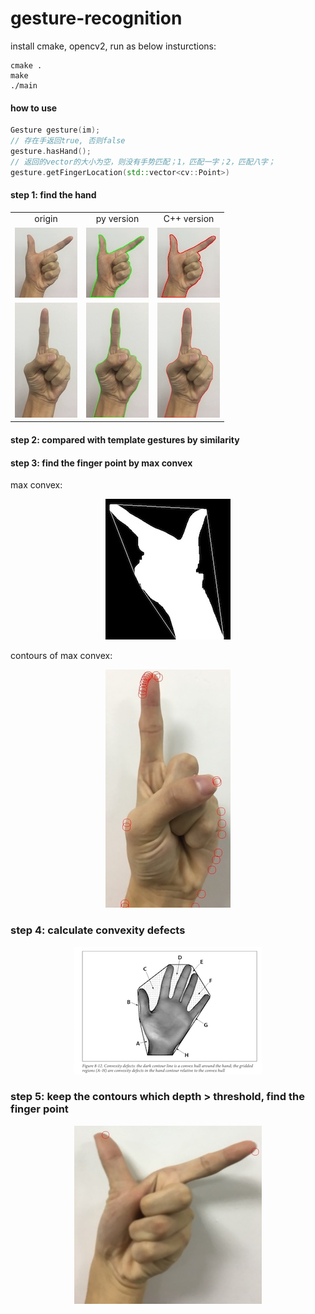 # gesture-recognition
install cmake, opencv2, run as below insturctions:
```shell
cmake .
make
./main
```

#### how to use
```C++
Gesture gesture(im);
// 存在手返回true, 否则false
gesture.hasHand();
// 返回的vector的大小为空，则没有手势匹配；1，匹配一字；2，匹配八字；
gesture.getFingerLocation(std::vector<cv::Point>)
```
#### step 1: find the hand
<table align="center">
    <tr>
        <td align="center">origin</td>
        <td align="center">py version</td>
        <td align="center">C++ version</td>
    </tr> 
    <tr>
        <td align="center"><img src="pic/1.JPG"></td>
        <td align="center"><img src="pic/4.jpg"></td>
        <td align="center"><img src="pic/3.jpg"></td>
    </tr>
    <tr>
        <td align="center"><img src="pic/2.JPG"></td>
        <td align="center"><img src="pic/5.jpg"></td>
        <td align="center"><img src="pic/6.jpg"></td>
    </tr>
</table>

#### step 2: compared with template gestures by similarity
#### step 3: find the finger point by max convex
max convex:
<div align="center">
    <img src="pic/max_convex.jpg">
</div>

contours of max convex:
<div align="center">
    <img src="pic/max_convex_contours.jpg">
</div>

### step 4: calculate convexity defects

<div align="center">
    <img src="pic/show.png">
</div>

### step 5: keep the contours which depth > threshold, find the finger point
<div align="center">
    <img src="pic/find_finger_point.jpg">
</div>
